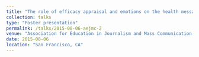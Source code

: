 ```yaml
---
title: "The role of efficacy appraisal and emotions on the health message framing effects"
collection: talks
type: "Poster presentation"
permalink: /talks/2015-08-06-aejmc-2
venue: "Association for Education in Journalism and Mass Communication 2015 Annual Conference, Communicating Science, Health, Environment, & Risk Division"
date: 2015-08-06
location: "San Francisco, CA"
---
```

